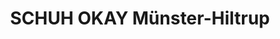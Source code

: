 ---
title: "SCHUH OKAY Münster-Hiltrup"
url: /muenster/schuh-okay-muenster-hiltrup/
shop: Schuhe
---